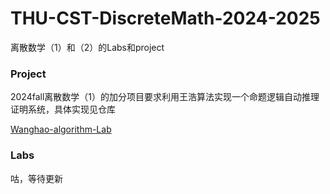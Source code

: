 # THU-CST-DiscreteMath-2024-2025

离散数学（1）和（2）的Labs和project

### Project

2024fall离散数学（1）的加分项目要求利用王浩算法实现一个命题逻辑自动推理证明系统，具体实现见仓库

[Wanghao-algorithm-Lab](https://github.com/wannabeyourfriend/Wanghao-algorithm-Lab)

### Labs

咕，等待更新